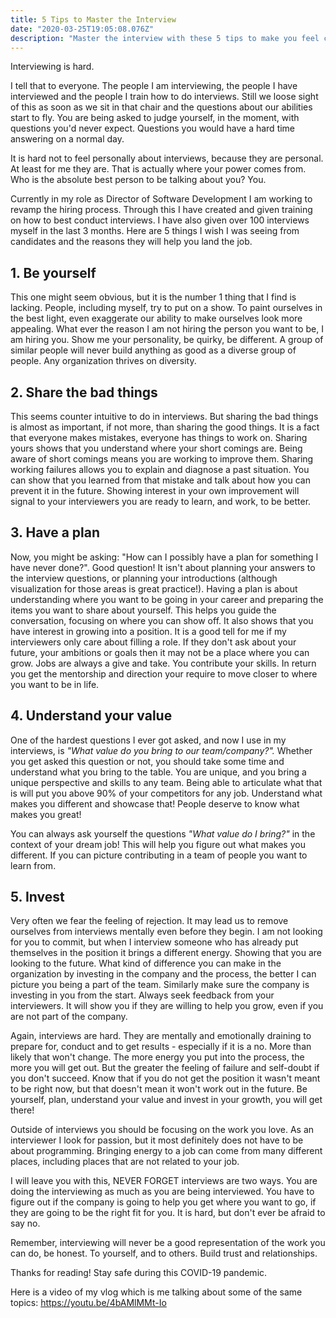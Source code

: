 ```yaml
---
title: 5 Tips to Master the Interview
date: "2020-03-25T19:05:08.076Z"
description: "Master the interview with these 5 tips to make you feel confident and land the job"
---
```


Interviewing is hard.

I tell that to everyone. The people I am interviewing, the people I have interviewed and the people I train how to do interviews. Still we loose sight of this as soon as we sit in that chair and the questions about our abilities start to fly. You are being asked to judge yourself, in the moment, with questions you'd never expect. Questions you would have a hard time answering on a normal day.

It is hard not to feel personally about interviews, because they are personal. At least for me they are. That is actually where your power comes from. Who is the absolute best person to be talking about you? You.

Currently in my role as Director of Software Development I am working to revamp the hiring process. Through this I have created and given training on how to best conduct interviews. I have also given over 100 interviews myself in the last 3 months. Here are 5 things I wish I was seeing from candidates and the reasons they will help you land the job.

## **1. Be yourself**

This one might seem obvious, but it is the number 1 thing that I find is lacking. People, including myself, try to put on a show. To paint ourselves in the best light, even exaggerate our ability to make ourselves look more appealing. What ever the reason I am not hiring the person you want to be, I am hiring you. Show me your personality, be quirky, be different. A group of similar people will never build anything as good as a diverse group of people. Any organization thrives on diversity.

## **2. Share the bad things**

This seems counter intuitive to do in interviews. But sharing the bad things is almost as important, if not more, than sharing the good things. It is a fact that everyone makes mistakes, everyone has things to work on. Sharing yours shows that you understand where your short comings are. Being aware of short comings means you are working to improve them. Sharing working failures allows you to explain and diagnose a past situation. You can show that you learned from that mistake and talk about how you can prevent it in the future. Showing interest in your own improvement will signal to your interviewers you are ready to learn, and work, to be better.

## **3. Have a plan**

Now, you might be asking: "How can I possibly have a plan for something I have never done?". Good question! It isn't about planning your answers to the interview questions, or planning your introductions (although visualization for those areas is great practice!). Having a plan is about understanding where you want to be going in your career and preparing the items you want to share about yourself. This helps you guide the conversation, focusing on where you can show off. It also shows that you have interest in growing into a position. It is a good tell for me if my interviewers only care about filling a role. If they don't ask about your future, your ambitions or goals then it may not be a place where you can grow. Jobs are always a give and take. You contribute your skills. In return you get the mentorship and direction your require to move closer to where you want to be in life.

## **4. Understand your value**

One of the hardest questions I ever got asked, and now I use in my interviews, is _"What value do you bring to our team/company?"._ Whether you get asked this question or not, you should take some time and understand what you bring to the table. You are unique, and you bring a unique perspective and skills to any team. Being able to articulate what that is will put you above 90% of your competitors for any job. Understand what makes you different and showcase that! People deserve to know what makes you great!

You can always ask yourself the questions _"What value do I bring?"_ in the context of your dream job! This will help you figure out what makes you different. If you can picture contributing in a team of people you want to learn from.

## **5. Invest**

Very often we fear the feeling of rejection. It may lead us to remove ourselves from interviews mentally even before they begin. I am not looking for you to commit, but when I interview someone who has already put themselves in the position it brings a different energy. Showing that you are looking to the future. What kind of difference you can make in the organization by investing in the company and the process, the better I can picture you being a part of the team. Similarly make sure the company is investing in you from the start. Always seek feedback from your interviewers. It will show you if they are willing to help you grow, even if you are not part of the company.

Again, interviews are hard. They are mentally and emotionally draining to prepare for, conduct and to get results - especially if it is a no. More than likely that won't change. The more energy you put into the process, the more you will get out. But the greater the feeling of failure and self-doubt if you don't succeed. Know that if you do not get the position it wasn't meant to be right now, but that doesn't mean it won't work out in the future. Be yourself, plan, understand your value and invest in your growth, you will get there!

Outside of interviews you should be focusing on the work you love. As an interviewer I look for passion, but it most definitely does not have to be about programming. Bringing energy to a job can come from many different places, including places that are not related to your job.

I will leave you with this, NEVER FORGET interviews are two ways. You are doing the interviewing as much as you are being interviewed. You have to figure out if the company is going to help you get where you want to go, if they are going to be the right fit for you. It is hard, but don't ever be afraid to say no.

Remember, interviewing will never be a good representation of the work you can do, be honest. To yourself, and to others. Build trust and relationships.

Thanks for reading! Stay safe during this COVID-19 pandemic.

Here is a video of my vlog which is me talking about some of the same topics: https://youtu.be/4bAMlMMt-Io
